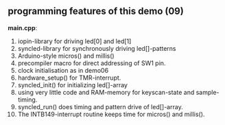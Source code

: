 programming features of this demo (09)
---

**main.cpp**:
1. iopin-library for driving led[0] and led[1]
1. syncled-library for synchronously driving led[]-patterns
1. Arduino-style micros() and millis()
1. precompiler macro for direct addressing of SW1 pin.
1. clock initialisation as in demo06
1. hardware_setup() for TMR-interrupt.
1. syncled_init() for initializing led[]-array
1. using very little code and RAM-memory for keyscan-state and sample-timing.
1. syncled_run() does timing and pattern drive of led[]-array.
1. The INTB149-interrupt routine keeps time for micros() and millis().
